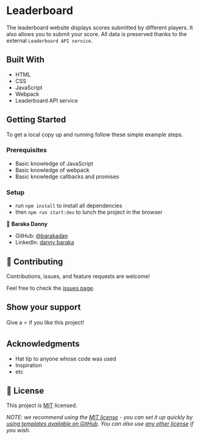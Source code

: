 # Leaderboard

The leaderboard website displays scores submitted by different players. It also allows you to submit your score. All data is preserved thanks to the external `Leaderboard API service`.

## Built With

- HTML
- CSS
- JavaScript
- Webpack
- Leaderboard API service

## Getting Started

To get a local copy up and running follow these simple example steps.

### Prerequisites

- Basic knowledge of JavaScript
- Basic knowledge of webpack
- Basic knowledge callbacks and promises

### Setup

- run `npm install` to install all dependencies
- then `npm run start:dev` to lunch the project in the browser

👤 **Baraka Danny**

- GitHub: [@barakadan](https://github.com/barakadanny)
- LinkedIn: [danny baraka](https://www.linkedin.com/in/danny-baraka-589156169/)

## 🤝 Contributing

Contributions, issues, and feature requests are welcome!

Feel free to check the [issues page](../../issues/).

## Show your support

Give a ⭐️ if you like this project!

## Acknowledgments

- Hat tip to anyone whose code was used
- Inspiration
- etc

## 📝 License

This project is [MIT](./LICENSE) licensed.

_NOTE: we recommend using the [MIT license](https://choosealicense.com/licenses/mit/) - you can set it up quickly by [using templates available on GitHub](https://docs.github.com/en/communities/setting-up-your-project-for-healthy-contributions/adding-a-license-to-a-repository). You can also use [any other license](https://choosealicense.com/licenses/) if you wish._
